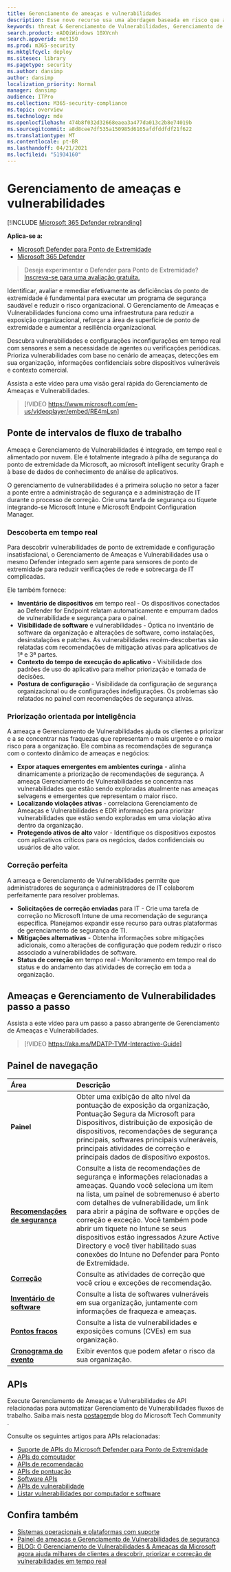 ```yaml
---
title: Gerenciamento de ameaças e vulnerabilidades
description: Esse novo recurso usa uma abordagem baseada em risco que altera o jogo para a descoberta, priorização e correção de vulnerabilidades de ponto de extremidade e configurações in-loco.
keywords: threat & Gerenciamento de Vulnerabilidades, Gerenciamento de Ameaças e Vulnerabilidades, Microsoft Defender for Endpoint TVM, Microsoft Defender for Endpoint-TVM, Gerenciamento de Vulnerabilidades, vulnerability assessment, threat and vulnerability scanning, secure configuration assessment, Microsoft Defender for Endpoint, endpoint vulnerabilities, next generation
search.product: eADQiWindows 10XVcnh
search.appverid: met150
ms.prod: m365-security
ms.mktglfcycl: deploy
ms.sitesec: library
ms.pagetype: security
ms.author: dansimp
author: dansimp
localization_priority: Normal
manager: dansimp
audience: ITPro
ms.collection: M365-security-compliance
ms.topic: overview
ms.technology: mde
ms.openlocfilehash: 474b8f032d32668eaea3a477da013c2b8e74019b
ms.sourcegitcommit: a8d8cee7df535a150985d6165afdfddfdf21f622
ms.translationtype: MT
ms.contentlocale: pt-BR
ms.lasthandoff: 04/21/2021
ms.locfileid: "51934160"
---
```

# <a name="threat-and-vulnerability-management"></a>Gerenciamento de ameaças e vulnerabilidades

[!INCLUDE [Microsoft 365 Defender rebranding](../../includes/microsoft-defender.md)]

**Aplica-se a:**
- [Microsoft Defender para Ponto de Extremidade](https://go.microsoft.com/fwlink/p/?linkid=2154037)
- [Microsoft 365 Defender](https://go.microsoft.com/fwlink/?linkid=2118804)


>Deseja experimentar o Defender para Ponto de Extremidade? [Inscreva-se para uma avaliação gratuita.](https://www.microsoft.com/microsoft-365/windows/microsoft-defender-atp?ocid=docs-wdatp-portaloverview-abovefoldlink)

Identificar, avaliar e remediar efetivamente as deficiências do ponto de extremidade é fundamental para executar um programa de segurança saudável e reduzir o risco organizacional. O Gerenciamento de Ameaças e Vulnerabilidades funciona como uma infraestrutura para reduzir a exposição organizacional, reforçar a área de superfície de ponto de extremidade e aumentar a resiliência organizacional.

Descubra vulnerabilidades e configurações inconfigurações em tempo real com sensores e sem a necessidade de agentes ou verificações periódicas. Prioriza vulnerabilidades com base no cenário de ameaças, detecções em sua organização, informações confidenciais sobre dispositivos vulneráveis e contexto comercial.

Assista a este vídeo para uma visão geral rápida do Gerenciamento de Ameaças e Vulnerabilidades.

>[!VIDEO https://www.microsoft.com/en-us/videoplayer/embed/RE4mLsn]

## <a name="bridging-the-workflow-gaps"></a>Ponte de intervalos de fluxo de trabalho

Ameaça e Gerenciamento de Vulnerabilidades é integrado, em tempo real e alimentado por nuvem. Ele é totalmente integrado à pilha de segurança do ponto de extremidade da Microsoft, ao microsoft intelligent security Graph e à base de dados de conhecimento de análise de aplicativos.  

O gerenciamento de vulnerabilidades é a primeira solução no setor a fazer a ponte entre a administração de segurança e a administração de IT durante o processo de correção. Crie uma tarefa de segurança ou tíquete integrando-se Microsoft Intune e Microsoft Endpoint Configuration Manager.

### <a name="real-time-discovery"></a>Descoberta em tempo real

Para descobrir vulnerabilidades de ponto de extremidade e configuração insatisfacional, o Gerenciamento de Ameaças e Vulnerabilidades usa o mesmo Defender integrado sem agente para sensores de ponto de extremidade para reduzir verificações de rede e sobrecarga de IT complicadas.

Ele também fornece:

- **Inventário de dispositivos** em tempo real - Os dispositivos conectados ao Defender for Endpoint relatam automaticamente e empurram dados de vulnerabilidade e segurança para o painel.
- **Visibilidade de software** e vulnerabilidades - Óptica no inventário de software da organização e alterações de software, como instalações, desinstalações e patches. As vulnerabilidades recém-descobertas são relatadas com recomendações de mitigação ativas para aplicativos de 1ª e 3ª partes.
- **Contexto do tempo de execução do aplicativo** - Visibilidade dos padrões de uso do aplicativo para melhor priorização e tomada de decisões.
- **Postura de configuração** - Visibilidade da configuração de segurança organizacional ou de configurações indefigurações. Os problemas são relatados no painel com recomendações de segurança ativas.

### <a name="intelligence-driven-prioritization"></a>Priorização orientada por inteligência

A ameaça e Gerenciamento de Vulnerabilidades ajuda os clientes a priorizar e a se concentrar nas fraquezas que representam o mais urgente e o maior risco para a organização. Ele combina as recomendações de segurança com o contexto dinâmico de ameaças e negócios:

- **Expor ataques emergentes em ambientes curinga** - alinha dinamicamente a priorização de recomendações de segurança. A ameaça Gerenciamento de Vulnerabilidades se concentra nas vulnerabilidades que estão sendo exploradas atualmente nas ameaças selvagens e emergentes que representam o maior risco.
- **Localizando violações ativas** - correlaciona Gerenciamento de Ameaças e Vulnerabilidades e EDR informações para priorizar vulnerabilidades que estão sendo exploradas em uma violação ativa dentro da organização.
- **Protegendo ativos de alto** valor - Identifique os dispositivos expostos com aplicativos críticos para os negócios, dados confidenciais ou usuários de alto valor.

### <a name="seamless-remediation"></a>Correção perfeita

A ameaça e Gerenciamento de Vulnerabilidades permite que administradores de segurança e administradores de IT colaborem perfeitamente para resolver problemas.

- **Solicitações de correção enviadas** para IT - Crie uma tarefa de correção no Microsoft Intune de uma recomendação de segurança específica. Planejamos expandir esse recurso para outras plataformas de gerenciamento de segurança de TI.
- **Mitigações alternativas** - Obtenha informações sobre mitigações adicionais, como alterações de configuração que podem reduzir o risco associado a vulnerabilidades de software.
- **Status de correção** em tempo real - Monitoramento em tempo real do status e do andamento das atividades de correção em toda a organização.

## <a name="threat-and-vulnerability-management-walk-through"></a>Ameaças e Gerenciamento de Vulnerabilidades passo a passo

Assista a este vídeo para um passo a passo abrangente de Gerenciamento de Ameaças e Vulnerabilidades.

>[!VIDEO https://aka.ms/MDATP-TVM-Interactive-Guide]

## <a name="navigation-pane"></a>Painel de navegação 

Área | Descrição
:---|:---
**Painel**   | Obter uma exibição de alto nível da pontuação de exposição da organização, Pontuação Segura da Microsoft para Dispositivos, distribuição de exposição de dispositivos, recomendações de segurança principais, softwares principais vulneráveis, principais atividades de correção e principais dados de dispositivo expostos.
[**Recomendações de segurança**](tvm-security-recommendation.md) | Consulte a lista de recomendações de segurança e informações relacionadas a ameaças. Quando você seleciona um item na lista, um painel de sobremenuso é aberto com detalhes de vulnerabilidade, um link para abrir a página de software e opções de correção e exceção. Você também pode abrir um tíquete no Intune se seus dispositivos estão ingressados Azure Active Directory e você tiver habilitado suas conexões do Intune no Defender para Ponto de Extremidade.
[**Correção**](tvm-remediation.md) | Consulte as atividades de correção que você criou e exceções de recomendação.
[**Inventário de software**](tvm-software-inventory.md) | Consulte a lista de softwares vulneráveis em sua organização, juntamente com informações de fraqueza e ameaças.
[**Pontos fracos**](tvm-weaknesses.md) | Consulte a lista de vulnerabilidades e exposições comuns (CVEs) em sua organização.
[**Cronograma do evento**](threat-and-vuln-mgt-event-timeline.md) | Exibir eventos que podem afetar o risco da sua organização.

## <a name="apis"></a>APIs

Execute Gerenciamento de Ameaças e Vulnerabilidades de API relacionadas para automatizar Gerenciamento de Vulnerabilidades fluxos de trabalho. Saiba mais nesta [postagem](https://techcommunity.microsoft.com/t5/microsoft-defender-atp/threat-amp-vulnerability-management-apis-are-now-generally/ba-p/1304615)de blog do Microsoft Tech Community .

Consulte os seguintes artigos para APIs relacionadas:

- [Suporte de APIs do Microsoft Defender para Ponto de Extremidade](exposed-apis-list.md)
- [APIs do computador](machine.md)
- [APIs de recomendação](vulnerability.md)
- [APIs de pontuação](score.md)
- [Software APIs](software.md)
- [APIs de vulnerabilidade](vulnerability.md)
- [Listar vulnerabilidades por computador e software](get-all-vulnerabilities-by-machines.md)

## <a name="see-also"></a>Confira também

- [Sistemas operacionais e plataformas com suporte](tvm-supported-os.md)
- [Painel de ameaças e Gerenciamento de Vulnerabilidades de segurança](tvm-dashboard-insights.md)
- [BLOG: O Gerenciamento de Vulnerabilidades & Ameaças da Microsoft agora ajuda milhares de clientes a descobrir, priorizar e correção de vulnerabilidades em tempo real](https://www.microsoft.com/security/blog/2019/07/02/microsofts-threat-vulnerability-management-now-helps-thousands-of-customers-to-discover-prioritize-and-remediate-vulnerabilities-in-real-time/)

